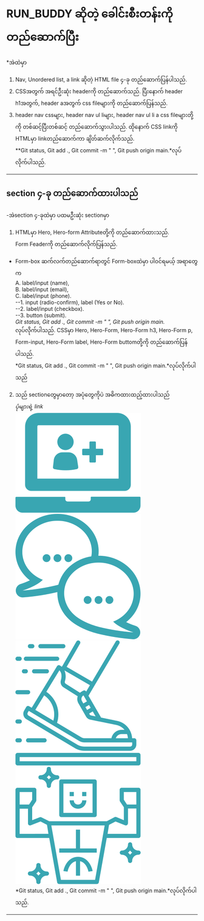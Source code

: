 # RUN_BUDDY ဆိုတဲ့ ခေါင်းစီးတန်းကို တည်ဆောက်ပြီး
*အဲထဲမှာ <br>
1. Nav, Unordered list, a link ဆိုတဲ့ HTML file ၄-ခု တည်ဆောက်ပြန်ပါသည်.<br>
2. CSSအတွက် အရင်ဦးဆုံး headerကို တည်ဆောက်သည်. ပြီးနောက် header h1အတွက်, header aအတွက် css fileများကို တည်ဆောက်ပြန်သည်. <br>
3. header nav cssများ, header nav ul liများ, header nav ul li a css fileများတို့ကို တစ်ဆင့်ပြီးတစ်ဆင့် တည်ဆောက်သွားပါသည်. ထိုနောက် CSS linkကို HTMLမှာ linkတည်ဆောက်ကာ ချိတ်ဆက်လိုက်သည်.<br>
**Git status, Git add ., Git commit -m " ", Git push origin main.*လုပ်လိုက်ပါသည်.
------
## section ၄-ခု တည်ဆောက်ထားပါသည်
-အဲsection ၄-ခုထဲမှာ ပထမဦးဆုံး sectionမှာ <br>
1. HTMLမှာ Hero, Hero-form Attributeတို့ကို တည်ဆောက်ထားသည်.<br>
Form Feaderကို တည်ဆောက်လိုက်ပြန်သည်.<br>
* Form-box ဆက်လက်တည်ဆောက်ရာတွင် Form-boxထဲမှာ ပါဝင်ရမယ့် အရာတွေက<br>
A. label/input (name),<br>
B. label/input (email),<br>
C. label/input (phone).<br>
--1. input (radio-confirm), label (Yes or No).<br>
--2. label/input (checkbox).<br>
--3. button (submit).<br>
*Git status, Git add ., Git commit -m " ", Git push origin main.*<br>လုပ်လိုက်ပါသည်.
CSSမှာ Hero, Hero-Form, Hero-Form h3, Hero-Form p, Form-input, Hero-Form label, Hero-Form buttomတို့ကို တည်ဆောက်ပြန်ပါသည်.<br>
*Git status, Git add ., Git commit -m " ", Git push origin main.*လုပ်လိုက်ပါသည်

2. သည် sectionတွေမှာတော့ အပုံတွေကိုပဲ အဓိကထားထည့်ထားပါသည်<br>
*ပုံများရဲ့ link*<br>
![setup 1 photo](./assets/images/step-1.svg)<br>
![setup 2 photo](./assets/images/step-2.svg)<br>
![setup 3 photo](./assets/images/step-3.svg)<br>
![setup 4 photo](./assets/images/step-4.svg)<br>
*Git status, Git add ., Git commit -m " ", Git push origin main.*လုပ်လိုက်ပါသည်.
---


